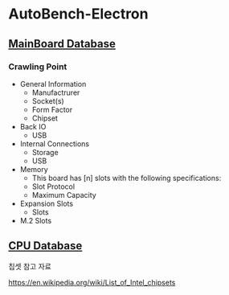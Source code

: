 # AutoBench-Electron

## [MainBoard Database](https://motherboarddb.com/motherboards)
### Crawling Point
- General Information
  - Manufactrurer
  - Socket(s)
  - Form Factor
  - Chipset
- Back IO
  - USB
- Internal Connections
  - Storage
  - USB
- Memory
  - This board has [n] slots with the following specifications:
  - Slot Protocol
  - Maximum Capacity
- Expansion Slots
  - Slots
- M.2 Slots

## [CPU Database](http://www.cpu-upgrade.com/)

칩셋 참고 자료

https://en.wikipedia.org/wiki/List_of_Intel_chipsets
